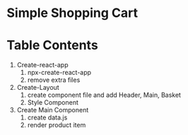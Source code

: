 # Simple Shopping Cart

# Table Contents

1. Create-react-app
    1. npx-create-react-app
    2. remove extra files
2. Create-Layout
    1. create component file and add Header, Main, Basket
    2. Style Component
3. Create Main Component
    1. create data.js 
    2. render product item